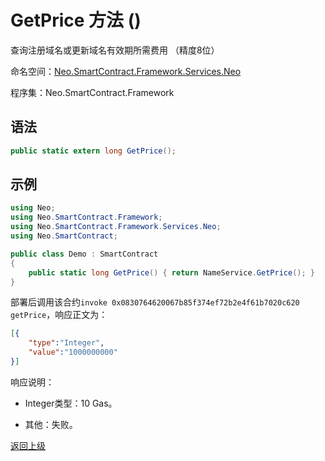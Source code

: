 # GetPrice 方法 ()

查询注册域名或更新域名有效期所需费用 （精度8位）

命名空间：[Neo.SmartContract.Framework.Services.Neo](../../neo.md)

程序集：Neo.SmartContract.Framework

## 语法

```c#
public static extern long GetPrice();
```

## 示例

```c#
using Neo;
using Neo.SmartContract.Framework;
using Neo.SmartContract.Framework.Services.Neo;
using Neo.SmartContract;

public class Demo : SmartContract
{
    public static long GetPrice() { return NameService.GetPrice(); }
}
```

部署后调用该合约`invoke 0x0830764620067b85f374ef72b2e4f61b7020c620 getPrice`，响应正文为：

```json
[{
    "type":"Integer",
    "value":"1000000000"
}]
```

响应说明：

- Integer类型：10 Gas。

- 其他：失败。

[返回上级](../NameService.md)